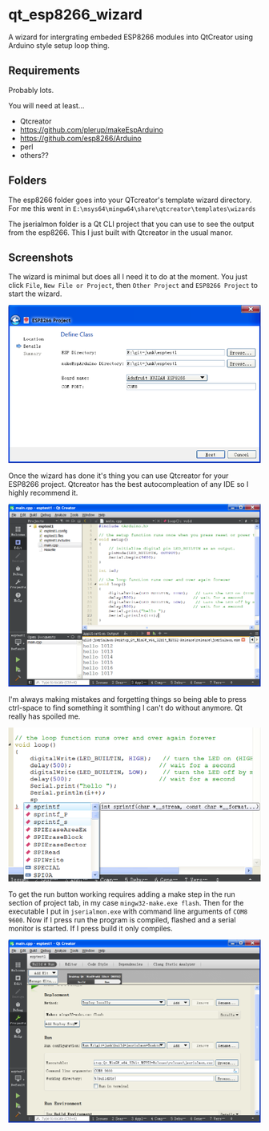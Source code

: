 # qt_esp8266_wizard
A wizard for intergrating embeded ESP8266 modules into QtCreator using Arduino style setup loop thing.


## Requirements

Probably lots.

You will need at least...

* Qtcreator
* https://github.com/plerup/makeEspArduino
* https://github.com/esp8266/Arduino
* perl
* others??

## Folders

The esp8266 folder goes into your QTcreator's template wizard directory. For me this went in `E:\msys64\mingw64\share\qtcreator\templates\wizards`

The jserialmon folder is a Qt CLI project that you can use to see the output from the esp8266. This I just built with Qtcreator in the usual manor.

## Screenshots

The wizard is minimal but does all I need it to do at the moment. You just click `File`, `New File or Project`, then `Other Project` and `ESP8266 Project` to start the wizard.

![](8266wizard.png)

Once the wizard has done it's thing you can use Qtcreator for your ESP8266 project. Qtcreator has the best autocompleation of any IDE so I highly recommend it.

![](esp8266-console.png)

I'm always making mistakes and forgetting things so being able to press ctrl-space to find something it somthing I can't do without anymore. Qt really has spoiled me.

![](autocompleate.png)

To get the run button working requires adding a make step in the run section of project tab, in my case `mingw32-make.exe flash`. Then for the executable I put in `jserialmon.exe` with command line arguments of `COM8 9600`. Now if I press run the program is compiled, flashed and a serial monitor is started. If I press build it only compiles.

![](eps8266-flash-and-sermon-setup.png)
